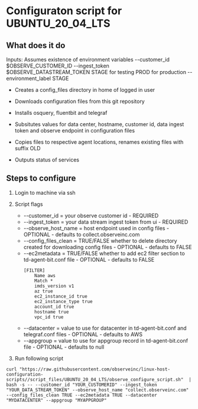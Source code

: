 # Configuraton script for UBUNTU_20_04_LTS

## What does it do
Inputs: 
Assumes existence of environment variables
--customer_id $OBSERVE_CUSTOMER_ID 
--ingest_token $OBSERVE_DATASTREAM_TOKEN 
STAGE for testing PROD for production
--environment_label STAGE

- Creates a config_files directory in home of logged in user

- Downloads configuration files from this git repository

- Installs osquery, fluentbit and telegraf

- Subsitutes values for data center, hostname, customer id, data ingest token and observe endpoint in configuration files

- Copies files to respective agent locations, renames existing files with suffix OLD

- Outputs status of services


## Steps to configure

1. Login to machine via ssh

1. Script flags
    * --customer_id = your observe customer id - REQUIRED
    * --ingest_token = your data stream ingest token from ui - REQUIRED
    * --observe_host_name = host endpoint used in config files - OPTIONAL - defaults to collect.observeinc.com
    * --config_files_clean = TRUE/FALSE whether to delete directory created for downloading config files - OPTIONAL - defaults to FALSE
    * --ec2metadata = TRUE/FALSE whether to add ec2 filter section to td-agent-bit.conf file - OPTIONAL - defaults to FALSE
        ```
        [FILTER]
            Name aws
            Match *
            imds_version v1
            az true
            ec2_instance_id true
            ec2_instance_type true
            account_id true
            hostname true
            vpc_id true
        ```
    * --datacenter = value to use for datacenter in td-agent-bit.conf and telegraf.conf files - OPTIONAL - defaults to AWS
    * --appgroup = value to use for appgroup record in td-agent-bit.conf file  - OPTIONAL - defaults to null




1. Run following script
```
curl "https://raw.githubusercontent.com/observeinc/linux-host-configuration-scripts//script_files/UBUNTU_20_04_LTS/observe_configure_script.sh"  | bash -s -- --customer_id "YOUR_CUSTOMERID" --ingest_token "YOUR_DATA_STREAM_TOKEN" --observe_host_name "collect.observeinc.com" --config_files_clean TRUE --ec2metadata TRUE --datacenter "MYDATACENTER" --appgroup "MYAPPGROUP"


```